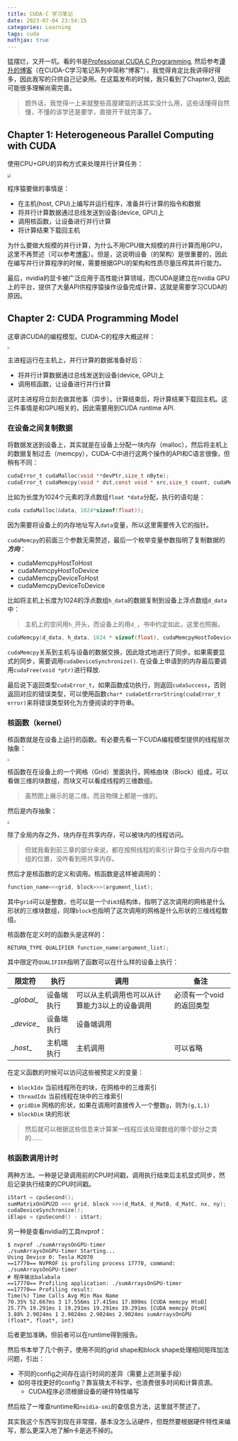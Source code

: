 ```yaml
---
title: CUDA-C 学习笔记
date: 2023-07-04 23:54:15
categories: Learning
tags: cuda
mathjax: true
---
```


猛摆烂，又开一坑。看的书是[Professional CUDA C Programming](https://www.amazon.com/Professional-CUDA-Programming-John-Cheng/dp/1118739329), 然后参考[谭升的博客](https://face2ai.com/program-blog/#GPU%E7%BC%96%E7%A8%8B%EF%BC%88CUDA%EF%BC%89)（在CUDA-C学习笔记系列中简称“博客”），我觉得肯定比我讲得好得多，因此我写的只供自己记录用。在这篇发布的时候，我只看到了Chapter3, 因此可能很多理解尚需完善。

> 题外话，我觉得一上来就整些高屋建瓴的话其实没什么用，这些话懂得自然懂，不懂的该学还是要学，直接开干就完事了。

## Chapter 1: Heterogeneous Parallel Computing with CUDA

使用CPU+GPU的异构方式来处理并行计算任务：

<img src="https://raw.githubusercontent.com/diriLin/blog_img/main/20230705011539.png" style="zoom: 50%;" />

程序猿要做的事情是：

+ 在主机(host, CPU)上编写并运行程序，准备并行计算的指令和数据
+ 将并行计算数据通过总线发送到设备(device, GPU)上
+ 调用核函数，让设备进行并行计算
+ 将计算结果下载回主机

为什么要做大规模的并行计算，为什么不用CPU做大规模的并行计算而用GPU，这里不再赘述（可以参考[博客](https://face2ai.com/program-blog/#GPU%E7%BC%96%E7%A8%8B%EF%BC%88CUDA%EF%BC%89)）。但是，这说明设备（的架构）是很重要的，因此在编写并行计算程序的时候，需要根据GPU的架构和性质尽量压榨其并行能力。

最后，nvidia的显卡被广泛应用于高性能计算领域，而CUDA是建立在nvidia GPU上的平台，提供了大量API供程序猿操作设备完成计算，这就是需要学习CUDA的原因。

## Chapter 2: CUDA Programming Model

这章讲CUDA的编程模型。CUDA-C的程序大概这样：

<img src="https://raw.githubusercontent.com/diriLin/blog_img/main/20230705094911.png" style="zoom: 33%;" />

主进程运行在主机上，并行计算的数据准备好后：

+ 将并行计算数据通过总线发送到设备(device, GPU)上
+ 调用核函数，让设备进行并行计算

这时主进程将立刻去做其他事（异步）。计算结束后，将计算结果下载回主机。这三件事情是和GPU相关的，因此需要用到CUDA runtime API. 

### 在设备之间复制数据

将数据发送到设备上，其实就是在设备上分配一块内存（malloc），然后将主机上的数据复制过去（memcpy），CUDA-C中进行这两个操作的API和C语言很像，但稍有不同：

```c
cudaError_t cudaMalloc(void **devPtr,size_t nByte);
cudaError_t cudaMemcpy(void * dst,const void * src,size_t count, cudaMemcpyKind kind)
```

比如为长度为1024个元素的浮点数组`float *data`分配，执行的语句是：

```c
cuda cudaMalloc(&data, 1024*sizeof(float));
```

因为需要将设备上的内存地址写入`data`变量，所以这里需要传入它的指针。

`cudaMemcpy`的前面三个参数无需赘述，最后一个枚举变量参数指明了复制数据的***方向***：

+ cudaMemcpyHostToHost
+ cudaMemcpyHostToDevice
+ cudaMemcpyDeviceToHost
+ cudaMemcpyDeviceToDevice

比如将主机上长度为1024的浮点数组`h_data`的数据复制到设备上浮点数组`d_data`中：

> 主机上的空间用`h_`开头，而设备上的用`d_`，书中约定如此，这里也照搬。

```c
cudaMemcpy(d_data, h_data, 1024 * sizeof(float), cudaMemcpyHostToDevice);
```

`cudaMemcpy`关系到主机与设备的数据交换，因此隐式地进行了同步。如果需要显式的同步，需要调用`cudaDeviceSynchronize()`. 在设备上申请到的内存最后要调用`cudaFree(void *ptr)`进行释放.

最后说下返回类型`cudaError_t`，如果函数成功执行，则返回`cudaSuccess`，否则返回对应的错误类型，可以使用函数`char* cudaGetErrorString(cudaError_t error)`来将错误类型转化为方便阅读的字符串。

### 核函数（kernel）

核函数就是在设备上运行的函数。有必要先看一下CUDA编程模型提供的线程层次抽象：

<img src="https://raw.githubusercontent.com/diriLin/blog_img/main/20230705105946.png" style="zoom:33%;" />

核函数在在设备上的一个网格（Grid）里面执行，网格由块（Block）组成，可以看做三维的块数组，而块又可以看成线程的三维数组。

> 虽然图上展示的是二维。而且物理上都是一维的。

然后是内存抽象：

<img src="https://raw.githubusercontent.com/diriLin/blog_img/main/20230705110209.png" style="zoom:33%;" />

除了全局内存之外，块内存在共享内存，可以被块内的线程访问。

> 但就我看到前三章的部分来说，都在按照线程的索引计算位于全局内存中数组的位置，没咋看到用共享内存。

然后才是核函数的定义和调用。核函数是这样被调用的：

```c
function_name<<<grid, block>>>(argument_list);
```

其中`grid`可以是整数，也可以是一个`dim3`结构体，指明了这次调用的网格是什么形状的三维块数组，同理`block`也指明了这次调用的网格是什么形状的三维线程数组。

核函数在定义时的函数头是这样的：

```c
RETURN_TYPE QUALIFIER function_name(argument_list);
```

其中限定符`QUALIFIER`指明了函数可以在什么样的设备上执行：

| 限定符      | 执行       | 调用                                          | 备注                     |
| ----------- | ---------- | --------------------------------------------- | ------------------------ |
| \__global__ | 设备端执行 | 可以从主机调用也可以从计算能力3以上的设备调用 | 必须有一个void的返回类型 |
| \__device__ | 设备端执行 | 设备端调用                                    |                          |
| \__host__   | 主机端执行 | 主机调用                                      | 可以省略                 |

在定义函数的时候可以访问这些被预定义的变量：

+ `blockIdx` 当前线程所在的块，在网格中的三维索引
+ `threadIdx` 当前线程在块中的三维索引
+ `gridDim` 网格的形状，如果在调用时直接传入一个整数`g`，则为`(g,1,1)`
+ `blockDim` 块的形状

> 然后就可以根据这些信息来计算某一线程应该处理数组的哪个部分之类的……

### 核函数调用计时

两种方法。一种是记录调用前的CPU时间戳，调用执行结束后主机显式同步，然后记录执行结束的CPU时间戳。

```c
iStart = cpuSecond(); 
sumMatrixOnGPU2D <<< grid, block >>>(d_MatA, d_MatB, d_MatC, nx, ny);
cudaDeviceSynchronize(); 
iElaps = cpuSecond() - iStart;
```

另一种是查看nvidia的工具nvprof：

```shell
$ nvprof ./sumArraysOnGPU-timer
./sumArraysOnGPU-timer Starting... 
Using Device 0: Tesla M2070 
==17770== NVPROF is profiling process 17770, command: ./sumArraysOnGPU-timer 
# 程序输出balabala
==17770== Profiling application: ./sumArraysOnGPU-timer 
==17770== Profiling result: 
Time(%) Time Calls Avg Min Max Name 
70.35% 52.667ms 3 17.556ms 17.415ms 17.800ms [CUDA memcpy HtoD] 
25.77% 19.291ms 1 19.291ms 19.291ms 19.291ms [CUDA memcpy DtoH] 
3.88% 2.9024ms 1 2.9024ms 2.9024ms 2.9024ms sumArraysOnGPU 
(float*, float*, int)
```

后者更加准确，但前者可以在runtime得到报告。

然后书本举了几个例子，使用不同的grid shape和block shape处理相同矩阵加法问题，引出：

+ 不同的config之间存在运行时间的差异（需要上述测量手段）
+ 如何寻找更好的config？靠盲猜太不科学，也浪费很多时间和计算资源。
  + CUDA程序必须根据设备的硬件特性编写

然后给了一堆查runtime和`nvidia-smi`的查信息方法，这里就不赘述了。

其实我这个东西写到现在非常摆，基本没怎么沾硬件，但既然要根据硬件特性来编写，那么更深入地了解n卡是逃不掉的。
